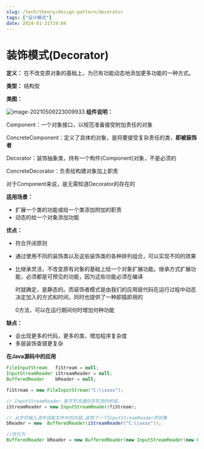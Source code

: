 ```yaml
---
slug: /tech/theory/design-pattern/decorator
tags: ["设计模式"]
date: 2024-01-31T19:04
---
```

# 装饰模式(Decorator)

**定义：** 在不改变原对象的基础上，为已有功能动态地添加更多功能的一种方式。

**类型：** 结构型

**类图：**

![image-20210509223009933](https://picgo-starry.oss-cn-beijing.aliyuncs.com/img/DesignPattern/Decorator.png)
**组件说明：**

Component：一个对象接口，以规范准备接受附加责任的对象

ConcreteComponent：定义了具体的对象，是将要接受复杂责任的类，**即被装饰者**

Decorator：装饰抽象类，持有一个构件(Component)对象，不是必须的

ConcreteDecorator：负责给构建对象加上职责

对于Component来说，是无需知道Decorator的存在的

**适用场景：**

- 扩展一个类的功能或给一个类添加附加的职责
- 动态的给一个对象添加功能

**优点：**

- 符合开闭原则
- 通过使用不同的装饰类以及这些装饰类的各种排列组合，可以实现不同的效果
- 比继承灵活，不改变原有对象的基础上给一个对象扩展功能。继承方式扩展功能，必须都是可预见的功能，因为这些功能必须在编译

  时就确定，是静态的。而装饰者模式是由我们的应用层代码在运行过程中动态决定加入的方式和时间，同时也提供了一种即插即用的

  0方法，可以在运行期间何时增加何种功能

**缺点：**

- 会出现更多的代码，更多的类，增加程序复杂度
- 多层装饰查错更复杂

**在Java源码中的应用**

```java
FileInputStream   fiStream = null;
InputStreamReader iStreamReader = null;
BufferedReader    bReader = null; 

fiStream = new FileInputStream("C:\\xxxx"); 

// InputStreamReader 是字节流通向字符流的桥梁、
iStreamReader = new InputStreamReader(fiStream); 

// 从字符输入流中读取文件中的内容,装饰了一个InputStreamReader的对象
bReader = new  BufferedReader(iStreamReader("C:\\xxxx"));  

//优化为
BufferedReader bReader = new BufferedReader(new InputStreamReader(new FileInputStream("C:\\xxxx"));
```

 
